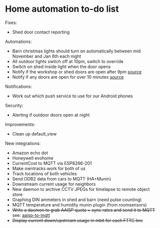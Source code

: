 # Home automation to-do list

Fixes:

* Shed door contact reporting

Automations:

* Barn christmas lights should turn on automatically between mid November and Jan 6th each night
* All outdoor lights switch off at 10pm, switch to override
* Switch on shed inside light when the door opens
* Notify if the workshop or shed doors are open after 9pm [source](https://github.com/dale3h/homeassistant-config-1/blob/master/automation/notify_garage_open_2100.yaml)
* Notify if any doors are open for over 10 minutes [source](https://github.com/dale3h/homeassistant-config-1/blob/master/automation/notify_doors_left_open.yaml)

Notifications:

* Work out which push service to use for our Android phones

Security:

* Alerting if outdoor doors open at night

Improvements:

* Clean up default_view

New integrations:

* Amazon echo dot
* Honeywell evohome
* CurrentCost to MQTT via ESP8266-201
* Make owntracks work for both of us
* Track locations of both vehicles
* Send ODB2 data from cars to MQTT (HA+Munin)
* Downstream current usage for neighbors
* New daemon to archive CCTV JPEGs for timelapse to remote object store
* Graphing DIN ammeters in shed and barn (need pulse counting)
* MQTT temperature and humidity munin plugin (from roomsensors)
* ~~Write a daemon to grab AAISP quota + sync rates and send it to MQTT~~ see: [aaisp-to-mqtt](https://github.com/natm/aaisp-to-mqtt)
* ~~Display current down/upstream usage in mbit for each FTTC line~~
